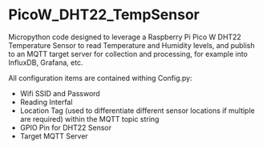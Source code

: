 # PicoW_DHT22_TempSensor

Micropython code designed to leverage a Raspberry Pi Pico W DHT22 Temperature Sensor to read Temperature and Humidity levels, and publish to an MQTT target server for collection and processing, for example into InfluxDB, Grafana, etc.

All configuration items are contained withing Config.py:
  - Wifi SSID and Password
  - Reading Interfal
  - Location Tag (used to differentiate different sensor locations if multiple are required) within the MQTT topic string
  - GPIO Pin for DHT22 Sensor
  - Target MQTT Server
  
  
